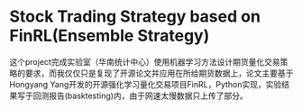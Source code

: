 # Stock Trading Strategy based on FinRL(Ensemble Strategy)
这个project完成实验室（华南统计中心）使用机器学习方法设计期货量化交易策略的要求，而我仅仅只是复现了开源论文并应用在所给期货数据上，论文主要基于Hongyang Yang开发的开源强化学习量化交易项目FinRL，Python实现，实验结果写于回测报告(basktesting)内，由于网速太慢数据只上传了部分。
